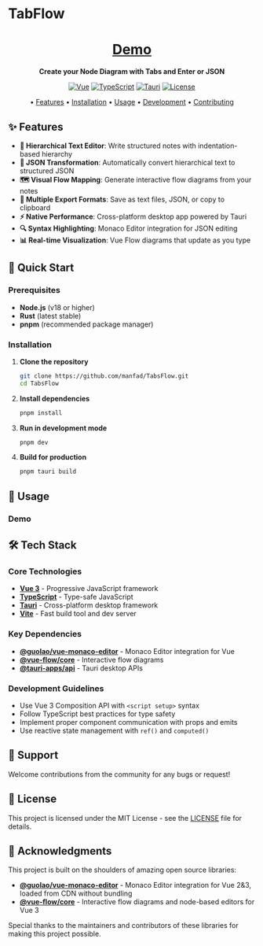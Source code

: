# TabFlow

<div align="center">


# [Demo ](https://tabsflow.vercel.app/) 

**Create your Node Diagram with Tabs and Enter or JSON**

[![Vue](https://img.shields.io/badge/Vue-3.5.13-4FC08D?style=flat-square&logo=vue.js&logoColor=white)](https://vuejs.org/)
[![TypeScript](https://img.shields.io/badge/TypeScript-5.6.2-3178C6?style=flat-square&logo=typescript&logoColor=white)](https://www.typescriptlang.org/)
[![Tauri](https://img.shields.io/badge/Tauri-2.0-FFC131?style=flat-square&logo=tauri&logoColor=black)](https://tauri.app/)
[![License](https://img.shields.io/badge/License-MIT-green.svg?style=flat-square)](LICENSE)

• [Features](#features) • [Installation](#installation) • [Usage](#usage) • [Development](#development) • [Contributing](#contributing)

</div>

## ✨ Features

- **📝 Hierarchical Text Editor**: Write structured notes with indentation-based hierarchy
- **🔧 JSON Transformation**: Automatically convert hierarchical text to structured JSON
- **🗺️ Visual Flow Mapping**: Generate interactive flow diagrams from your notes
- **💾 Multiple Export Formats**: Save as text files, JSON, or copy to clipboard
- **⚡ Native Performance**: Cross-platform desktop app powered by Tauri
- **🔍 Syntax Highlighting**: Monaco Editor integration for JSON editing
- **📊 Real-time Visualization**: Vue Flow diagrams that update as you type

## 🚀 Quick Start

### Prerequisites

- **Node.js** (v18 or higher)
- **Rust** (latest stable)
- **pnpm** (recommended package manager)

### Installation

1. **Clone the repository**
   ```bash
   git clone https://github.com/manfad/TabsFlow.git
   cd TabsFlow
   ```

2. **Install dependencies**
   ```bash
   pnpm install
   ```

3. **Run in development mode**
   ```bash
   pnpm dev
   ```

4. **Build for production**
   ```bash
   pnpm tauri build
   ```

## 📖 Usage

### Demo




## 🛠️ Tech Stack

### Core Technologies
- **[Vue 3](https://vuejs.org/)** - Progressive JavaScript framework
- **[TypeScript](https://www.typescriptlang.org/)** - Type-safe JavaScript
- **[Tauri](https://tauri.app/)** - Cross-platform desktop framework
- **[Vite](https://vitejs.dev/)** - Fast build tool and dev server

### Key Dependencies
- **[@guolao/vue-monaco-editor](https://github.com/imguolao/monaco-vue)** - Monaco Editor integration for Vue
- **[@vue-flow/core](https://github.com/bcakmakoglu/vue-flow)** - Interactive flow diagrams
- **[@tauri-apps/api](https://tauri.app/v2/api/)** - Tauri desktop APIs


### Development Guidelines

- Use Vue 3 Composition API with `<script setup>` syntax
- Follow TypeScript best practices for type safety
- Implement proper component communication with props and emits
- Use reactive state management with `ref()` and `computed()`

## 🤝 Support

Welcome contributions from the community for any bugs or request!



## 📄 License

This project is licensed under the MIT License - see the [LICENSE](LICENSE) file for details.

## 🙏 Acknowledgments

This project is built on the shoulders of amazing open source libraries:

- **[@guolao/vue-monaco-editor](https://github.com/imguolao/monaco-vue)** - Monaco Editor integration for Vue 2&3, loaded from CDN without bundling
- **[@vue-flow/core](https://github.com/bcakmakoglu/vue-flow)** - Interactive flow diagrams and node-based editors for Vue 3

Special thanks to the maintainers and contributors of these libraries for making this project possible.


</div>
